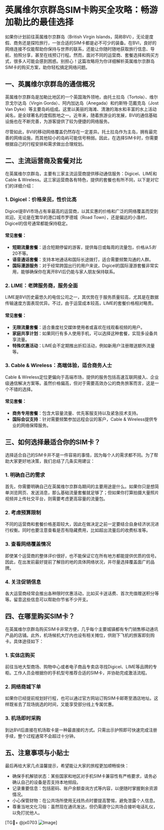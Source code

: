 # 英属维尔京群岛SIM卡购买全攻略：畅游加勒比的最佳选择

如果你计划前往英属维尔京群岛（British Virgin Islands，简称BVI），无论是度假、商务还是探险旅行，一张合适的SIM卡都是必不可少的装备。在BVI，良好的网络连接不仅能帮助你保持与世界的联系，还能让你随时随地获取旅行信息、导航、拍照分享，甚至在线预订行程。然而，面对不同的运营商、套餐选择和购买方式，很多人可能会感到困惑。别担心！这篇攻略将为你详细解析英属维尔京群岛SIM卡的购买方案，助你轻松搞定网络问题。

## 一、英属维尔京群岛的通信概况

英属维尔京群岛是加勒比地区的一个英国海外领地，由托土拉岛（Tortola）、维尔京戈尔达岛（Virgin Gorda）、阿内加达岛（Anegada）和约斯特·范戴克岛（Jost Van Dyke）等主要岛屿组成。这里以美丽的海滩、清澈的海水和丰富的水上活动闻名，是全球著名的度假胜地之一。近年来，随着旅游业的发展，BVI的通信基础设施也在不断完善，为游客提供了较为便捷的网络服务。

尽管如此，BVI的移动网络覆盖仍然存在一定差异。托土拉岛作为主岛，拥有最完善的网络设施，而其他较小的岛屿可能信号稍弱。因此，在选择SIM卡时，你需要根据自己的行程安排和需求做出合理规划。

## 二、主流运营商及套餐对比

在英属维尔京群岛，主要有三家主流运营商提供移动通信服务：Digicel、LIME和Cable & Wireless。这三家运营商各有特色，提供的套餐也有所不同，以下是对它们的详细介绍：

### 1. Digicel：价格亲民，性价比高
Digicel是BVI市场占有率最高的运营商，以其实惠的价格和广泛的网络覆盖而受到欢迎。无论是在繁华的港口城市罗德城（Road Town），还是偏远的小渔村，Digicel的信号通常都能保持稳定。

#### 常见套餐：
- **短期流量套餐**：适合短期停留的游客，提供每日或每周的流量包，价格从$5到$20不等。
- **语音通话套餐**：支持本地通话和国际长途拨打，适合需要频繁沟通的人群。
- **国际漫游服务**：对于经常跨国出行的用户来说，Digicel的国际漫游套餐非常实用，能够确保你在离开BVI后仍能与家人朋友保持联系。

### 2. LIME：老牌服务商，服务全面
LIME是BVI历史最悠久的电信公司之一，其优势在于服务质量较高，尤其是在数据传输速度方面表现优异。不过，由于运营成本较高，LIME的套餐价格相对略贵。

#### 常见套餐：
- **无限流量套餐**：适合重度社交媒体使用者或喜欢在线观看视频的用户。
- **家庭共享计划**：如果同行有多人使用手机，可以选择这种套餐，实现多设备共享流量。
- **特殊优惠活动**：LIME会不定期推出折扣活动，例如新用户注册赠送额外流量等。

### 3. Cable & Wireless：高端体验，适合商务人士
Cable & Wireless定位更偏向于高端市场，提供的服务包括高速互联网接入、企业级通信解决方案等。虽然价格偏高，但对于需要高效办公的商务旅客而言，这是一个不错的选择。

#### 常见套餐：
- **商务专用套餐**：包含大容量流量、优先客服支持以及紧急技术支持。
- **国际会议支持**：针对需要频繁参加远程会议的客户，Cable & Wireless提供专业的网络保障服务。

## 三、如何选择最适合你的SIM卡？

选择适合自己的SIM卡并不是一件容易的事情，因为每个人的需求都不同。为了帮助大家更好地决策，我们总结了几条实用建议：

### 1. 明确自己的需求
首先，你需要明确自己在英属维尔京群岛期间的主要用途是什么。如果你只是想简单浏览网页、发送消息，那么基础流量套餐就足够了；但如果你打算拍摄大量照片视频并上传社交平台，则需要考虑更高容量的流量包。

### 2. 考虑预算限制
不同的运营商和套餐价格差距较大，因此在做决定之前一定要结合自身经济状况进行权衡。同时也要注意查看是否有隐藏费用，比如超出流量后的收费标准等。

### 3. 查看网络覆盖情况
即使某个运营商的整体评价很好，也不能保证它在所有地方都能提供优质的信号。因此，在出发前最好提前了解目的地的具体网络状况，并尽量选择覆盖面广的品牌。

### 4. 关注促销信息
各大运营商经常会推出各种限时优惠活动，比如买卡送话费、首次充值赠送积分等等。留意这些信息可以帮助你节省不少开支。

## 四、在哪里购买SIM卡？

在英属维尔京群岛购买SIM卡非常方便，几乎每个主要城镇都有专门销售移动通讯产品的店铺。此外，机场候机大厅内也设有相关摊位，供刚下飞机的旅客即刻购卡。具体途径如下：

### 1. 实体店购买
前往当地大型商场、购物中心或者电子商品专卖店寻找Digicel、LIME等品牌的专柜。工作人员会根据你的手机型号推荐合适的SIM卡，并协助完成激活流程。

### 2. 网络商城下单
如果你已经提前规划好行程，也可以通过官方网站订购SIM卡邮寄至酒店地址。这样既省去了现场挑选的时间，又能享受部分线上专属优惠。

### 3. 机场即时采购
到达BVI后直接在机场取卡是一种最直接的方式。只需出示护照即可快速完成注册手续，整个过程通常不会超过十分钟。

## 五、注意事项与小贴士

最后再给大家几点温馨提示，希望能让大家的旅程更加顺畅愉快：

- 确保手机解锁状态：某些国家和地区对手机SIM卡兼容性有严格要求，请务必确认自己的设备是否支持本地频段。
- 记录重要信息：包括密码、账户余额查询方式等内容，以便随时掌握剩余资源情况。
- 小心保管财物：在公共场所使用无线热点时要提高警惕，避免泄露个人信息。
- 尊重当地文化习俗：虽然现在通讯发达，但仍需遵守公共场合接听电话礼仪，以免打扰他人。

[TG💪+ @jx0703 ![Image](https://github.com/user-attachments/assets/dbca1d08-cadb-493c-b0ec-ad6f7a83f270)]